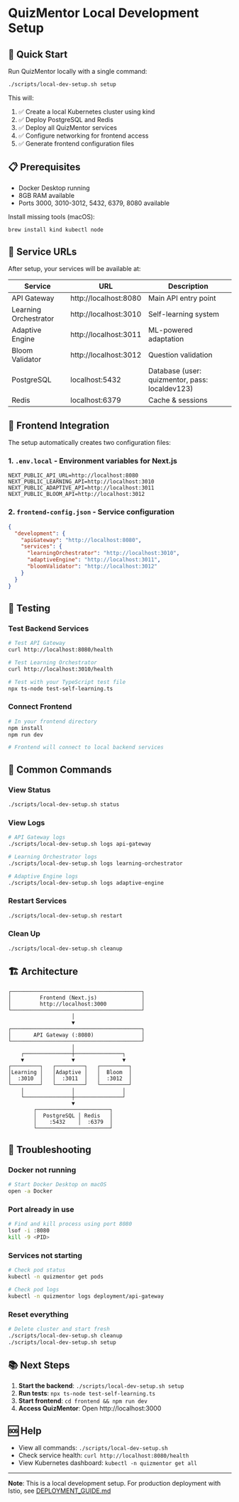 # QuizMentor Local Development Setup

## 🚀 Quick Start

Run QuizMentor locally with a single command:

```bash
./scripts/local-dev-setup.sh setup
```

This will:

1. ✅ Create a local Kubernetes cluster using kind
2. ✅ Deploy PostgreSQL and Redis
3. ✅ Deploy all QuizMentor services
4. ✅ Configure networking for frontend access
5. ✅ Generate frontend configuration files

## 📋 Prerequisites

- Docker Desktop running
- 8GB RAM available
- Ports 3000, 3010-3012, 5432, 6379, 8080 available

Install missing tools (macOS):

```bash
brew install kind kubectl node
```

## 🎯 Service URLs

After setup, your services will be available at:

| Service               | URL                   | Description                                    |
| --------------------- | --------------------- | ---------------------------------------------- |
| API Gateway           | http://localhost:8080 | Main API entry point                           |
| Learning Orchestrator | http://localhost:3010 | Self-learning system                           |
| Adaptive Engine       | http://localhost:3011 | ML-powered adaptation                          |
| Bloom Validator       | http://localhost:3012 | Question validation                            |
| PostgreSQL            | localhost:5432        | Database (user: quizmentor, pass: localdev123) |
| Redis                 | localhost:6379        | Cache & sessions                               |

## 🔗 Frontend Integration

The setup automatically creates two configuration files:

### 1. `.env.local` - Environment variables for Next.js

```env
NEXT_PUBLIC_API_URL=http://localhost:8080
NEXT_PUBLIC_LEARNING_API=http://localhost:3010
NEXT_PUBLIC_ADAPTIVE_API=http://localhost:3011
NEXT_PUBLIC_BLOOM_API=http://localhost:3012
```

### 2. `frontend-config.json` - Service configuration

```json
{
  "development": {
    "apiGateway": "http://localhost:8080",
    "services": {
      "learningOrchestrator": "http://localhost:3010",
      "adaptiveEngine": "http://localhost:3011",
      "bloomValidator": "http://localhost:3012"
    }
  }
}
```

## 🧪 Testing

### Test Backend Services

```bash
# Test API Gateway
curl http://localhost:8080/health

# Test Learning Orchestrator
curl http://localhost:3010/health

# Test with your TypeScript test file
npx ts-node test-self-learning.ts
```

### Connect Frontend

```bash
# In your frontend directory
npm install
npm run dev

# Frontend will connect to local backend services
```

## 📝 Common Commands

### View Status

```bash
./scripts/local-dev-setup.sh status
```

### View Logs

```bash
# API Gateway logs
./scripts/local-dev-setup.sh logs api-gateway

# Learning Orchestrator logs
./scripts/local-dev-setup.sh logs learning-orchestrator

# Adaptive Engine logs
./scripts/local-dev-setup.sh logs adaptive-engine
```

### Restart Services

```bash
./scripts/local-dev-setup.sh restart
```

### Clean Up

```bash
./scripts/local-dev-setup.sh cleanup
```

## 🏗️ Architecture

```
┌─────────────────────────────────────────┐
│         Frontend (Next.js)              │
│         http://localhost:3000           │
└─────────────────────────────────────────┘
                    │
                    ▼
┌─────────────────────────────────────────┐
│       API Gateway (:8080)               │
└─────────────────────────────────────────┘
                    │
    ┌───────────────┼───────────────┐
    ▼               ▼               ▼
┌─────────┐   ┌─────────┐   ┌─────────┐
│Learning │   │Adaptive │   │  Bloom  │
│  :3010  │   │  :3011  │   │  :3012  │
└─────────┘   └─────────┘   └─────────┘
    │               │               │
    └───────────────┼───────────────┘
                    ▼
        ┌───────────────────────┐
        │  PostgreSQL │ Redis   │
        │    :5432    │  :6379  │
        └───────────────────────┘
```

## 🔧 Troubleshooting

### Docker not running

```bash
# Start Docker Desktop on macOS
open -a Docker
```

### Port already in use

```bash
# Find and kill process using port 8080
lsof -i :8080
kill -9 <PID>
```

### Services not starting

```bash
# Check pod status
kubectl -n quizmentor get pods

# Check pod logs
kubectl -n quizmentor logs deployment/api-gateway
```

### Reset everything

```bash
# Delete cluster and start fresh
./scripts/local-dev-setup.sh cleanup
./scripts/local-dev-setup.sh setup
```

## 📚 Next Steps

1. **Start the backend**: `./scripts/local-dev-setup.sh setup`
2. **Run tests**: `npx ts-node test-self-learning.ts`
3. **Start frontend**: `cd frontend && npm run dev`
4. **Access QuizMentor**: Open http://localhost:3000

## 🆘 Help

- View all commands: `./scripts/local-dev-setup.sh`
- Check service health: `curl http://localhost:8080/health`
- View Kubernetes dashboard: `kubectl -n quizmentor get all`

---

**Note**: This is a local development setup. For production deployment with Istio, see [DEPLOYMENT_GUIDE.md](DEPLOYMENT_GUIDE.md)
